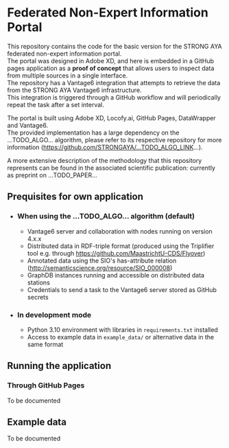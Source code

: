 # Federated Non-Expert Information Portal
This repository contains the code for the basic version for the STRONG AYA federated non-expert information portal.  
The portal was designed in Adobe XD, and here is embedded in a GitHub pages application as a **proof of concept** 
that allows users to inspect data from multiple sources in a single interface.  
The repository has a Vantage6 integration
that attempts to retrieve the data from the STRONG AYA Vantage6 infrastructure.  
This integration is triggered through a GitHub workflow and will periodically repeat the task after a set interval.  

The portal is built using Adobe XD, Locofy.ai, GitHub Pages, DataWrapper and Vantage6.  
The provided implementation has a large dependency on the ...TODO_ALGO... algorithm,
please refer to its respective repository for more information
(https://github.com/STRONGAYA/...TODO_ALGO_LINK...).

A more extensive description of the methodology that this repository represents 
can be found in the associated scientific publication: currently as preprint on ...TODO_PAPER...

## Prequisites for own application
- ### When using the ...TODO_ALGO... algorithm (default)
  - Vantage6 server and collaboration with nodes running on version 4.x.x
  - Distributed data in RDF-triple format 
  (produced using the Triplifier tool e.g. through https://github.com/MaastrichtU-CDS/Flyover)
  - Annotated data using the SIO's has-attribute relation 
  (http://semanticscience.org/resource/SIO_000008)
  - GraphDB instances running and accessible on distributed data stations
  - Credentials to send a task to the Vantage6 server stored as GitHub secrets
- ### In development mode
  - Python 3.10 environment with libraries in `requirements.txt` installed
  - Access to example data in `example_data/` or alternative data in the same format


## Running the application
### Through GitHub Pages
To be documented

## Example data
To be documented

